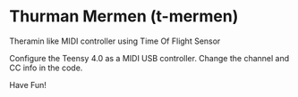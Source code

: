 # Thurman Mermen (t-mermen)
Theramin like MIDI controller using Time Of Flight Sensor

Configure the Teensy 4.0 as a MIDI USB controller. Change the channel and CC info in the code.

Have Fun!
